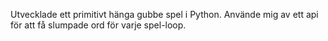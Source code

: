 Utvecklade ett primitivt hänga gubbe spel i Python. Använde mig av ett api för att få slumpade ord för varje spel-loop.
